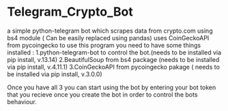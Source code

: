 # Telegram_Crypto_Bot
a simple python-telegram bot which scrapes data from crypto.com using bs4 module ( Can be easily replaced using pandas)
uses CoinGeckoAPI from pycoingecko
to use this program you need to have some things installed :
1.python-telegram-bot to control the bot.(needs to be installed via pip install, v.13.14)
2.BeautifulSoup from bs4 package (needs to be installed via pip install, v.4.11.1)
3.CoinGeckoAPI from pycoingecko pakage ( needs to be installed via pip install, v.3.0.0)

Once you have all 3 you can start using the bot by entering your bot token that you recieve once you create the bot in
order to control the bots behaviour.

